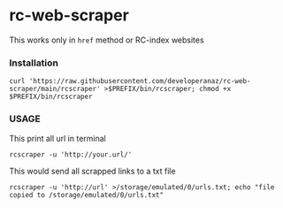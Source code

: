 # rc-web-scraper

This works only in `href` method
or
RC-index websites


### Installation
``` 
curl 'https://raw.githubusercontent.com/developeranaz/rc-web-scraper/main/rcscraper' >$PREFIX/bin/rcscraper; chmod +x $PREFIX/bin/rcscraper 
```

### USAGE
This print all url in terminal
```
rcscraper -u 'http://your.url/'
```

This would send all scrapped links to a txt file

```
rcscraper -u 'http://url' >/storage/emulated/0/urls.txt; echo "file copied to /storage/emulated/0/urls.txt"
```
